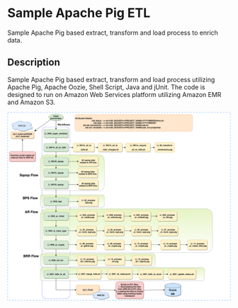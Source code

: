 # Sample Apache Pig ETL

Sample Apache Pig based extract, transform and load process to enrich data. 

## Description

Sample Apache Pig based extract, transform and load process utilizing Apache Pig, Apache Oozie, Shell Script, Java and jUnit. 
The code is designed to run on Amazon Web Services platform utilizing Amazon EMR and Amazon S3.


![Alt text](documents/process-flowcart-draw.io.png "Flow Chart")

